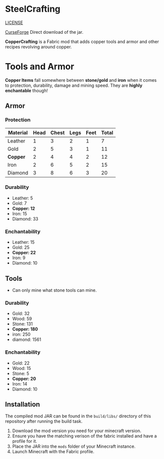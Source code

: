 # SteelCrafting

[LICENSE](LICENSE.md)

[CurseForge]() Direct download of the jar.

**CopperCrafting** is a Fabric mod that adds copper tools and armor and other recipes revolving around copper.

# Tools and Armor
**Copper Items** fall somewhere between **stone/gold** and **iron** when it comes to protection, durability, damage and mining speed. They are ****highly enchantable**** though!

## Armor

### Protection
| Material | Head | Chest | Legs | Feet | Total |
|----------|------|-------|------|------|-------|
| Leather  | 1    | 3     | 2    | 1    | 7     |
| Gold     | 2    | 5     | 3    | 1    | 11    |
| **Copper**| 2    | 4     | 4    | 2    | 12    |
| Iron     | 2    | 6     | 5    | 2    | 15    |
| Diamond  | 3    | 8     | 6    | 3    | 20    |


### Durability
- Leather: 5
- Gold: 7
- **Copper: 12**
- Iron: 15
- Diamond: 33

### Enchantability
- Leather: 15
- Gold: 25
- **Copper: 22**
- Iron: 9
- Diamond: 10


## Tools
- Can only mine what stone tools can mine.
### Durability
- Gold: 32
- Wood: 59
- Stone: 131
- **Copper: 180**
- iron: 250
- diamond: 1561

### Enchantability
- Gold: 22
- Wood: 15
- Stone: 5
- **Copper: 20**
- Iron: 14
- Diamond: 10






## Installation

The compiled mod JAR can be found in the `build/libs/` directory of this repository after running the build task.

1. Download the mod version you need for your minecraft version.
2. Ensure you have the matching verison of the fabric installed and have a profile for it.
3. Place the JAR into the `mods` folder of your Minecraft instance.  
4. Launch Minecraft with the Fabric profile. 